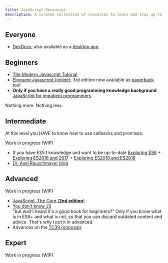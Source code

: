 ```yaml
---
title: JavaScript Resources
description: A curated collection of resources to learn and stay up-to-date with JavaScript
---
```


## Everyone

- [DevDocs](<https://devdocs.io/>); also available as a [desktop app](<https://devdocs.egoist.moe/>).

## Beginners

- [The Modern Javascript Tutorial](<https://javascript.info/>)
- [Eloquent Javascript (online)](<https://eloquentjavascript.net/>); 3rd edition now available as [paperback](<http://a-fwd.com/com=marijhaver-20&asin-com=1593279507>) too!
- **Only if you have a really good programming knowledge background** [JavaScript for impatient programmers](<http://exploringjs.com/impatient-js/index.html>)

Nothing more. Nothing less.

## Intermediate

At this level you HAVE to know how to use callbacks and promises.

Work in progress (WIP)
- If you have ES5.1 knowledge and want to be up-to-date [Exploring ES6](<http://exploringjs.com/es6.html>) + [Exploring ES2016 and 2017](<http://exploringjs.com/es2016-es2017.html>) + [Exploring ES2018 and ES2019](<http://exploringjs.com/es2018-es2019/index.html>)
- [Dr. Axel Rauschmayer blog](<http://2ality.com/>)

## Advanced

Work in progress (WIP)
- [JavaScript. The Core (**2nd edition**)](<http://dmitrysoshnikov.com/ecmascript/javascript-the-core-2nd-edition/>)
- [You don't know JS](<https://github.com/getify/You-Dont-Know-JS/>)  
"but wait I heard it's a good book for beginners?" Only if you know what is in ES6+ and what is not, so that you can discard outdated content and advice. That's why I put it in advanced.
- Advances on the [TC39 proposals](<https://prop-tc39.now.sh/>)

## Expert

Work in progress (WIP)
